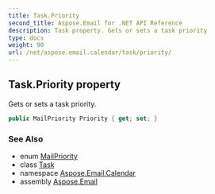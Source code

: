```yaml
---
title: Task.Priority
second_title: Aspose.Email for .NET API Reference
description: Task property. Gets or sets a task priority
type: docs
weight: 90
url: /net/aspose.email.calendar/task/priority/
---
```

## Task.Priority property

Gets or sets a task priority.

```csharp
public MailPriority Priority { get; set; }
```

### See Also

* enum [MailPriority](../../../aspose.email/mailpriority/)
* class [Task](../)
* namespace [Aspose.Email.Calendar](../../task/)
* assembly [Aspose.Email](../../../)


